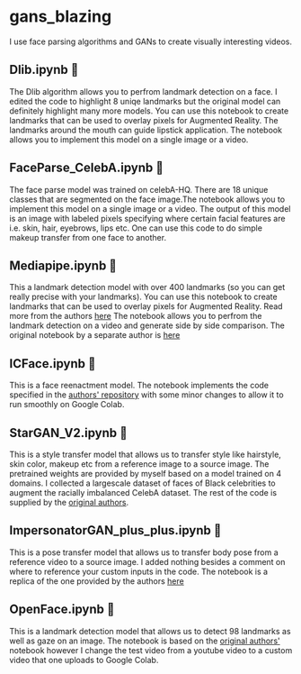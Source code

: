# gans_blazing
I use face parsing algorithms and GANs to create visually interesting videos. 

## Dlib.ipynb 💫 
The Dlib algorithm allows you to perfrom landmark detection on a face. I edited the code to highlight 8 uniqe landmarks but the original model can definitely highlight many more models. You can use this notebook to create landmarks that can be used to overlay pixels for Augmented Reality. The landmarks around the mouth can guide lipstick application. The notebook allows you to implement this model on a single image or a video. 

## FaceParse_CelebA.ipynb 💫  
The face parse model was trained on celebA-HQ. There are 18 unique classes that are segmented on the face image.The notebook allows you to implement this model on a single image or a video. The output of this model is an image with labeled pixels specifying where certain facial features are i.e. skin, hair, eyebrows, lips etc. One can use this code to do simple makeup transfer from one face to another.

## Mediapipe.ipynb 💫  
This a landmark detection model with over 400 landmarks (so you can get really precise with your landmarks). You can use this notebook to create landmarks that can be used to overlay pixels for Augmented Reality. Read more from the authors [here](https://google.github.io/mediapipe/solutions/face_mesh.html) The notebook allows you to perfrom the landmark detection on a video and generate side by side comparison. The original notebook by a separate author is [here](https://colab.research.google.com/github/kevinash/awesome-ai/blob/main/notebooks/5_FacesAndExpressions/MediaPipe_Face_Mesh.ipynb)

## ICFace.ipynb 💫  
This is a face reenactment model. The notebook implements the code specified in the [authors' repository](https://github.com/Blade6570/icface) with some minor changes to allow it to run smoothly on Google Colab.

## StarGAN_V2.ipynb 💫
This is a style transfer model that allows us to transfer style like hairstyle, skin color, makeup etc from a reference image to a source image. The pretrained weights are provided by myself based on a model trained on 4 domains. I collected a largescale dataset of faces of Black celebrities to augment the racially imbalanced CelebA dataset. The rest of the code is supplied by the [original authors](https://github.com/clovaai/stargan-v2-tensorflow).

## ImpersonatorGAN_plus_plus.ipynb 💫
This is a pose transfer model that allows us to transfer body pose from a reference video to a source image. I added nothing besides a comment on where to reference your custom inputs in the code. The notebook is a replica of the one provided by the authors [here](https://github.com/iPERDance/iPERCore)


## OpenFace.ipynb 💫
This is a landmark detection model that allows us to detect 98 landmarks as well as gaze on an image. The notebook is based on the [original authors'](https://github.com/TadasBaltrusaitis/OpenFace) notebook however I change the test video from a youtube video to a custom video that one uploads to Google Colab. 

